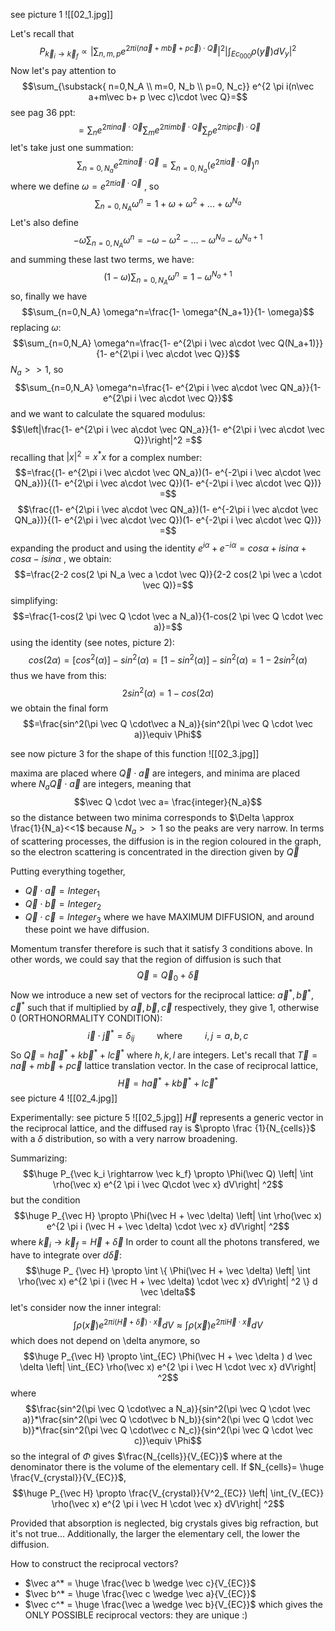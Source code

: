 
see picture 1
![[02_1.jpg]]

Let's recall that $$P_{\vec k_i \rightarrow \vec k_f} \propto \left|\sum_{n,m,p} e^{2 \pi i(n\vec a+m\vec b+ p \vec c)\cdot \vec Q}\right|^2 \left|\int_{Ec_{000}} \rho (\vec y)   dV_y\right|^2$$
Now let's pay attention to $$\sum_{\substack{ n=0,N_A \\ m=0, N_b \\ p=0, N_c}} e^{2 \pi i(n\vec a+m\vec b+ p \vec c)\cdot \vec Q}=$$
see pag 36 ppt:
$$=\sum_{n} e^{2 \pi in\vec a\cdot \vec Q}\sum_{m} e^{2 \pi im\vec b\cdot \vec Q}\sum_{p} e^{2 \pi ip \vec c)\cdot \vec Q}$$
let's take just one summation:
$$\sum_{n=0, N_a} e^{2 \pi in\vec a\cdot \vec Q}= \sum_{n=0,N_a} (e^{2 \pi i \vec a\cdot \vec Q})^n$$
where we define $\omega= e^{2 \pi i \vec a \cdot \vec Q}$ , so
$$\sum_{n=0,N_A} \omega^n= 1+ \omega+ \omega^2+...+ \omega^{N_a}$$
Let's also define $$- \omega \sum_{n=0,N_A} \omega^n= -\omega- \omega^2-...- \omega^{N_a}- \omega^{N_a+1}$$
and summing these last two terms, we have: $$(1- \omega) \sum_{n=0,N_A} \omega^n=1- \omega^{N_a+1}$$
so, finally we have $$\sum_{n=0,N_A} \omega^n=\frac{1- \omega^{N_a+1}}{1- \omega}$$
replacing $\omega$:
$$\sum_{n=0,N_A} \omega^n=\frac{1- e^{2\pi i \vec a\cdot \vec Q(N_a+1)}}{1- e^{2\pi i \vec a\cdot \vec Q}}$$
$N_a >>1$, so
$$\sum_{n=0,N_A} \omega^n=\frac{1- e^{2\pi i \vec a\cdot \vec QN_a}}{1- e^{2\pi i \vec a\cdot \vec Q}}$$
and we want to calculate the squared modulus:
$$\left|\frac{1- e^{2\pi i \vec a\cdot \vec QN_a}}{1- e^{2\pi i \vec a\cdot \vec Q}}\right|^2 =$$
recalling that $|x|^2= x^* x$ for a complex number:
$$=\frac{(1- e^{2\pi i \vec a\cdot \vec QN_a})(1- e^{-2\pi i \vec a\cdot \vec QN_a})}{(1- e^{2\pi i \vec a\cdot \vec Q})(1- e^{-2\pi i \vec a\cdot \vec Q})} =$$
$$\frac{(1- e^{2\pi i \vec a\cdot \vec QN_a})(1- e^{-2\pi i \vec a\cdot \vec QN_a})}{(1- e^{2\pi i \vec a\cdot \vec Q})(1- e^{-2\pi i \vec a\cdot \vec Q})} =$$
expanding the product and using the identity $e^{i\alpha} + e^{-i\alpha}= cos \alpha +i sin \alpha + cos \alpha - i sin \alpha$ , we obtain:
$$=\frac{2-2 cos(2 \pi N_a \vec a \cdot \vec Q)}{2-2 cos(2 \pi \vec a \cdot \vec Q)}=$$
simplifying:
$$=\frac{1-cos(2 \pi \vec Q \cdot \vec a N_a)}{1-cos(2 \pi \vec Q \cdot \vec a)}=$$
using the identity (see notes, picture 2):
$$cos(2 \alpha) = [cos^2 (\alpha)]- sin^2 (\alpha)= [1-sin^2(\alpha)]-sin^2(\alpha)=1-2sin^2(\alpha)$$
thus we have from this:$$2sin^2(\alpha)=1-cos(2\alpha)$$
we obtain the final form
$$=\frac{sin^2(\pi \vec Q \cdot\vec a N_a)}{sin^2(\pi \vec Q \cdot \vec a)}\equiv \Phi$$

see now picture 3 for the shape of this function
![[02_3.jpg]]

maxima are placed where $\vec Q \cdot \vec a$ are integers, and minima are placed where $N_a \vec Q \cdot \vec a$ are integers, meaning that $$\vec Q \cdot \vec a= \frac{integer}{N_a}$$
so the distance between two minima corresponds to $\Delta \approx \frac{1}{N_a}<<1$ because $N_a>>1$ so the peaks are very narrow. In terms of scattering processes, the diffusion is in the region coloured in the graph, so the electron scattering is concentrated in the direction given by $\vec Q$ 

Putting everything together,
- $\vec Q \cdot \vec a = Integer_1$
- $\vec Q \cdot \vec b = Integer_2$
- $\vec Q \cdot \vec c = Integer_3$
where we have MAXIMUM DIFFUSION, and around these point we have diffusion.

Momentum transfer therefore is such that it satisfy 3 conditions above. In other words, we could say that the region of diffusion is such that $$\vec Q = \vec Q_0 + \vec \delta$$
Now we introduce a new set of vectors for the reciprocal lattice: $\vec a^*, \vec b^*, \vec c^*$ such that if multiplied by $\vec a, \vec b, \vec c$ respectively, they give 1, otherwise 0 (ORTHONORMALITY CONDITION): $$\vec i \cdot \vec j^* = \delta_{ij}\qquad\text{ where } \qquad i,j=a,b,c$$
So $\vec Q =  h \vec a^* + k \vec b^* + l \vec c^*$ where $h,k,l$ are integers.
Let's recall that $\vec T= n\vec a+ m \vec b +p \vec c$ lattice translation vector. In the case of reciprocal lattice, $$\vec H=  h \vec a^* + k \vec b^* + l \vec c^*$$
see picture 4
![[02_4.jpg]]

Experimentally:
see picture 5
![[02_5.jpg]]
$\vec H$ represents a generic vector in the reciprocal lattice, and the diffused ray is $\propto \frac {1}{N_{cells}}$ with a $\delta$ distribution, so with a very narrow broadening.

Summarizing:
$$\huge P_{\vec k_i \rightarrow \vec k_f} \propto \Phi(\vec Q) \left| \int \rho(\vec x) e^{2 \pi i \vec Q\cdot \vec x} dV\right| ^2$$
but the condition $$\huge P_{\vec H} \propto \Phi(\vec H + \vec \delta) \left| \int \rho(\vec x) e^{2 \pi i (\vec H + \vec \delta) \cdot \vec x} dV\right| ^2$$
where $\vec k_i \rightarrow \vec k_f= \vec H + \vec \delta$ 
In order to count all the photons transfered, we have to integrate over $d \vec \delta$: $$\huge P_ {\vec H} \propto \int \{ \Phi(\vec H + \vec \delta) \left| \int \rho(\vec x) e^{2 \pi i (\vec H + \vec \delta) \cdot \vec x} dV\right| ^2 \} d \vec \delta$$
let's consider now the inner integral: $$\int \rho(\vec x) e^{2 \pi i (\vec H + \vec \delta) \cdot \vec x} dV \approx \int \rho(\vec x) e^{2 \pi i \vec H  \cdot \vec x} dV$$
which does not depend on \delta anymore, so $$\huge P_{\vec H} \propto \int_{EC} \Phi(\vec H + \vec \delta  ) d \vec \delta \left| \int_{EC} \rho(\vec x) e^{2 \pi i \vec H  \cdot \vec x} dV\right| ^2$$
where $$\frac{sin^2(\pi \vec Q \cdot\vec a N_a)}{sin^2(\pi \vec Q \cdot \vec a)}*\frac{sin^2(\pi \vec Q \cdot\vec b N_b)}{sin^2(\pi \vec Q \cdot \vec b)}*\frac{sin^2(\pi \vec Q \cdot\vec c N_c)}{sin^2(\pi \vec Q \cdot \vec c)}\equiv \Phi$$
so the integral of $\Phi$ gives $\frac{N_{cells}}{V_{EC}}$
where at the denominator there is the volume of the elementary cell. If $N_{cells}=  \huge \frac{V_{crystal}}{V_{EC}}$, 
$$\huge P_{\vec H} \propto \frac{V_{crystal}}{V^2_{EC}} \left| \int_{V_{EC}} \rho(\vec x) e^{2 \pi i \vec H  \cdot \vec x} dV\right| ^2$$

Provided that absorption is neglected, big crystals gives big refraction, but it's not true... 
Additionally, the larger the elementary cell, the lower the diffusion.

How to construct the reciprocal vectors? 
- $\vec a^* = \huge \frac{\vec b \wedge \vec c}{V_{EC}}$
- $\vec b^* = \huge \frac{\vec c \wedge \vec a}{V_{EC}}$
- $\vec c^* = \huge \frac{\vec a \wedge \vec b}{V_{EC}}$
which gives the ONLY POSSIBLE reciprocal vectors: they are unique :)